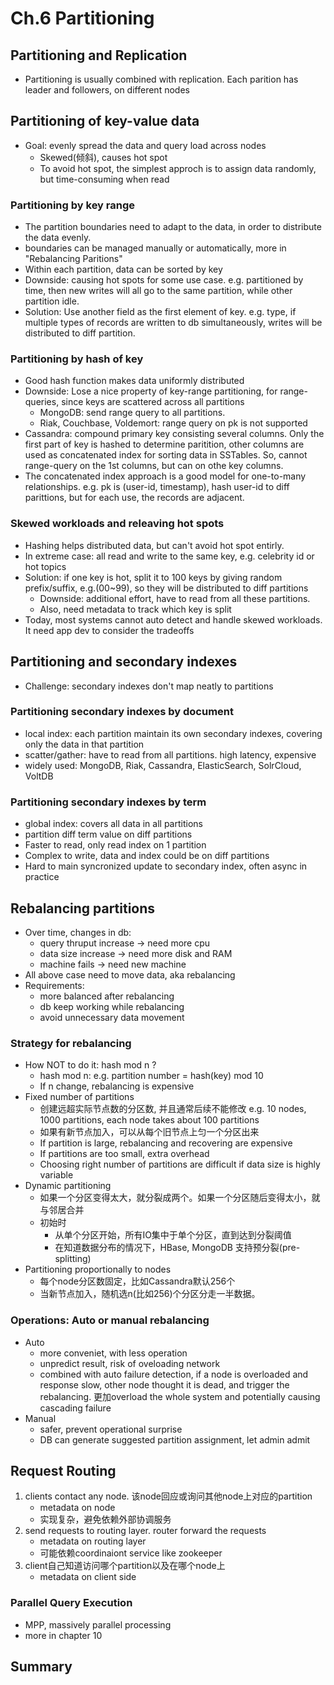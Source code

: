 # Ch.6 Partitioning

## Partitioning and Replication

* Partitioning is usually combined with replication. Each parition has leader and followers, on different nodes

## Partitioning of key-value data

* Goal: evenly spread the data and query load across nodes
  * Skewed(倾斜), causes hot spot
  * To avoid hot spot, the simplest approch is to assign data randomly, but time-consuming when read

### Partitioning by key range

* The partition boundaries need to adapt to the data, in order to distribute the data evenly.
* boundaries can be managed manually or automatically, more in "Rebalancing Paritions"
* Within each partition, data can be sorted by key
* Downside: causing hot spots for some use case. e.g. partitioned by time, then new writes will all go to the same partition, while other partition idle.
* Solution: Use another field as the first element of key. e.g. type, if multiple types of records are written to db simultaneously, writes will be distributed to diff partition.

### Partitioning by hash of key

* Good hash function makes data uniformly distributed
* Downside: Lose a nice property of key-range partitioning, for range-queries, since keys are scattered across all partitions
  * MongoDB: send range query to all partitions.
  * Riak, Couchbase, Voldemort: range query on pk is not supported
* Cassandra: compound primary key consisting several columns. Only the first part of key is hashed to determine paritition, other columns are used as concatenated index for sorting data in SSTables. So, cannot range-query on the 1st columns, but can on othe key columns.
* The concatenated index approach is a good model for one-to-many relationships. e.g. pk is (user-id, timestamp), hash user-id to diff parittions, but for each use, the records are adjacent.

### Skewed workloads and releaving hot spots

* Hashing helps distributed data, but can't avoid hot spot entirly.
* In extreme case: all read and write to the same key, e.g. celebrity id or hot topics
* Solution: if one key is hot, split it to 100 keys by giving random prefix/suffix, e.g.(00~99), so they will be distributed to diff partitions
  * Downside: additional effort, have to read from all these partitions.
  * Also, need metadata to track which key is split
* Today, most systems cannot auto detect and handle skewed workloads. It need app dev to consider the tradeoffs

## Partitioning and secondary indexes

* Challenge: secondary indexes don't map neatly to partitions

### Partitioning secondary indexes by document

* local index: each partition maintain its own secondary indexes, covering only the data in that partition
* scatter/gather: have to read from all partitions. high latency, expensive
* widely used: MongoDB, Riak, Cassandra, ElasticSearch, SolrCloud, VoltDB

### Partitioning secondary indexes by term

* global index: covers all data in all partitions
* partition diff term value on diff partitions
* Faster to read, only read index on 1 partition
* Complex to write, data and index could be on diff partitions
* Hard to main syncronized update to secondary index, often async in practice

## Rebalancing partitions

* Over time, changes in db:
  * query thruput increase -> need more cpu
  * data size increase -> need more disk and RAM
  * machine fails -> need new machine
* All above case need to move data, aka rebalancing
* Requirements:
  * more balanced after rebalancing
  * db keep working while rebalancing
  * avoid unnecessary data movement

### Strategy for rebalancing

* How NOT to do it: hash mod n ?
  * hash mod n:  e.g.  partition number = hash(key) mod 10
  * If n change, rebalancing is expensive
* Fixed number of partitions
  * 创建远超实际节点数的分区数, 并且通常后续不能修改 e.g. 10 nodes, 1000 partitions, each node takes about 100 partitions
  * 如果有新节点加入，可以从每个旧节点上匀一个分区出来
  * If partition is large, rebalancing and recovering are expensive
  * If partitions are too small, extra overhead
  * Choosing right number of partitions are difficult if data size is highly variable
* Dynamic partitioning
  * 如果一个分区变得太大，就分裂成两个。如果一个分区随后变得太小，就与邻居合并
  * 初始时
    * 从单个分区开始，所有IO集中于单个分区，直到达到分裂阈值
    * 在知道数据分布的情况下，HBase, MongoDB 支持预分裂(pre-splitting)
* Partitioning proportionally to nodes  
  * 每个node分区数固定，比如Cassandra默认256个
  * 当新节点加入，随机选n(比如256)个分区分走一半数据。

### Operations: Auto or manual rebalancing

* Auto
  * more conveniet, with less operation
  * unpredict result, risk of oveloading network
  * combined with auto failure detection, if a node is overloaded and response slow, other node thought it is dead, and trigger the rebalancing. 更加overload the whole system and potentially causing cascading failure
* Manual
  * safer, prevent operational surprise
  * DB can generate suggested partition assignment, let admin admit

## Request Routing

1. clients contact any node. 该node回应或询问其他node上对应的partition
   * metadata on node
   * 实现复杂，避免依赖外部协调服务
2. send requests to routing layer. router forward the requests
   * metadata on routing layer
   * 可能依赖coordinaiont service like zookeeper
3. client自己知道访问哪个partition以及在哪个node上
   * metadata on client side

### Parallel Query Execution

* MPP, massively parallel processing
* more in chapter 10

## Summary

